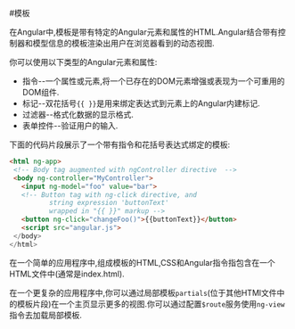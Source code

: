 

#模板

在Angular中,模板是带有特定的Angular元素和属性的HTML.Angular结合带有控制器和模型信息的模板渲染出用户在浏览器看到的动态视图.

你可以使用以下类型的Angular元素和属性:

*  指令--一个属性或元素,将一个已存在的DOM元素增强或表现为一个可重用的DOM组件.
*  标记--双花括号`{{ }}`是用来绑定表达式到元素上的Angular内建标记.
*  过滤器--格式化数据的显示格式.
*  表单控件--验证用户的输入.

下面的代码片段展示了一个带有指令和花括号表达式绑定的模板:
```html
<html ng-app>
 <!-- Body tag augmented with ngController directive  -->
 <body ng-controller="MyController">
   <input ng-model="foo" value="bar">
   <!-- Button tag with ng-click directive, and
          string expression 'buttonText'
          wrapped in "{{ }}" markup -->
   <button ng-click="changeFoo()">{{buttonText}}</button>
   <script src="angular.js">
 </body>
</html>
```
在一个简单的应用程序中,组成模板的HTML,CSS和Angular指令指包含在一个HTML文件中(通常是index.html).

在一个更复杂的应用程序中,你可以通过局部模板`partials`(位于其他HTMl文件中的模板片段)在一个主页显示更多的视图.你可以通过配置`$route`服务使用`ng-view`指令去加载局部模板.


